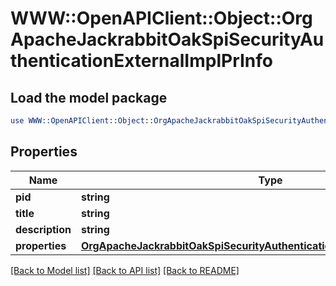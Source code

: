 # WWW::OpenAPIClient::Object::OrgApacheJackrabbitOakSpiSecurityAuthenticationExternalImplPrInfo

## Load the model package
```perl
use WWW::OpenAPIClient::Object::OrgApacheJackrabbitOakSpiSecurityAuthenticationExternalImplPrInfo;
```

## Properties
Name | Type | Description | Notes
------------ | ------------- | ------------- | -------------
**pid** | **string** |  | [optional] 
**title** | **string** |  | [optional] 
**description** | **string** |  | [optional] 
**properties** | [**OrgApacheJackrabbitOakSpiSecurityAuthenticationExternalImplPrProperties**](OrgApacheJackrabbitOakSpiSecurityAuthenticationExternalImplPrProperties.md) |  | [optional] 

[[Back to Model list]](../README.md#documentation-for-models) [[Back to API list]](../README.md#documentation-for-api-endpoints) [[Back to README]](../README.md)


